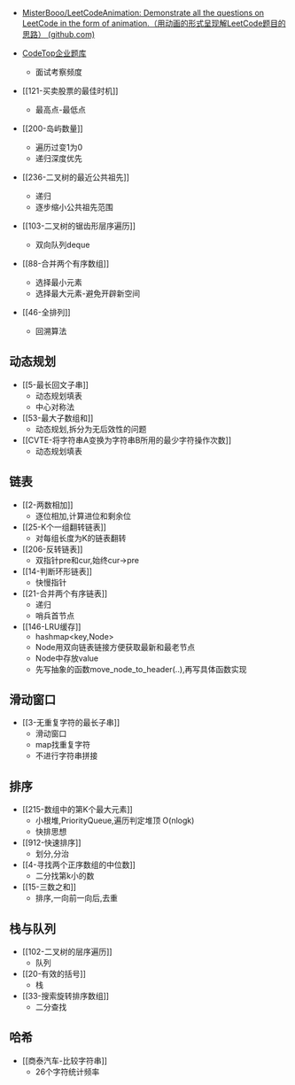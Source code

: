 - [MisterBooo/LeetCodeAnimation: Demonstrate all the questions on LeetCode in the form of animation.（用动画的形式呈现解LeetCode题目的思路） (github.com)](https://github.com/MisterBooo/LeetCodeAnimation)
- [CodeTop企业题库](https://codetop.cc/home)
	- 面试考察频度

- [[121-买卖股票的最佳时机]]
	- 最高点-最低点
- [[200-岛屿数量]]
	- 遍历过变1为0
	- 递归深度优先
- [[236-二叉树的最近公共祖先]]
	- 递归
	- 逐步缩小公共祖先范围
- [[103-二叉树的锯齿形层序遍历]]
	- 双向队列deque
- [[88-合并两个有序数组]]
	- 选择最小元素
	- 选择最大元素-避免开辟新空间
- [[46-全排列]]
	- 回溯算法
## 动态规划
- [[5-最长回文子串]]
	- 动态规划填表
	- 中心对称法
- [[53-最大子数组和]]
	- 动态规划,拆分为无后效性的问题
- [[CVTE-将字符串A变换为字符串B所用的最少字符操作次数]]
	- 动态规划填表
## 链表
- [[2-两数相加]]
	- 逐位相加,计算进位和剩余位
- [[25-K个一组翻转链表]]
	- 对每组长度为K的链表翻转
- [[206-反转链表]]
	- 双指针pre和cur,始终cur->pre
- [[14-判断环形链表]]
	- 快慢指针   
- [[21-合并两个有序链表]]
	- 递归
	- 哨兵首节点
- [[146-LRU缓存]]
	- hashmap<key,Node>
	- Node用双向链表链接方便获取最新和最老节点
	- Node中存放value
	- 先写抽象的函数move_node_to_header(..),再写具体函数实现
## 滑动窗口
- [[3-无重复字符的最长子串]]
	- 滑动窗口
	- map找重复字符
	- 不进行字符串拼接
## 排序
- [[215-数组中的第K个最大元素]]
	- 小根堆,PriorityQueue,遍历判定堆顶 O(nlogk)
	- 快排思想
- [[912-快速排序]]
	- 划分,分治
- [[4-寻找两个正序数组的中位数]]
	- 二分找第k小的数
- [[15-三数之和]]
	- 排序,一向前一向后,去重

## 栈与队列
- [[102-二叉树的层序遍历]]
	- 队列
- [[20-有效的括号]]
	- 栈
- [[33-搜索旋转排序数组]]
	- 二分查找
## 哈希
- [[商泰汽车-比较字符串]]
	- 26个字符统计频率
